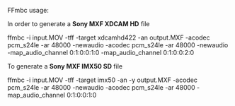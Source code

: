 FFmbc usage:

In order to generate a **Sony MXF XDCAM HD** file

ffmbc -i input.MOV -tff -target xdcamhd422 -an output.MXF -acodec pcm_s24le -ar 48000 -newaudio -acodec pcm_s24le -ar 48000 -newaudio -map_audio_channel 0:1:0:0:1:0 -map_audio_channel 0:1:0:0:2:0

To generate a **Sony MXF IMX50 SD** file

ffmbc -i input.MOV -tff -target imx50 -an -y output.MXF -acodec pcm_s24le -ar 48000 -newaudio -acodec pcm_s24le -ar 48000 -map_audio_channel 0:1:0:0:1:0
